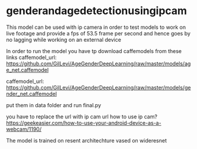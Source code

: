 # genderandagedetectionusingipcam
This model can be used with ip camera in order to test models to work on live footage and provide a fps of 53.5 frame per second and hence 
goes by no lagging while working on an external device 

In order to run the model you have tp download caffemodels from these links
caffemodel_url: https://github.com/GilLevi/AgeGenderDeepLearning/raw/master/models/age_net.caffemodel

caffemodel_url: https://github.com/GilLevi/AgeGenderDeepLearning/raw/master/models/gender_net.caffemodel


put them in data folder and run final.py 


you have to replace the url with ip cam url 
how to use ip cam?
https://geekeasier.com/how-to-use-your-android-device-as-a-webcam/1190/


The model is trained on resent architechture vased on wideresnet 





